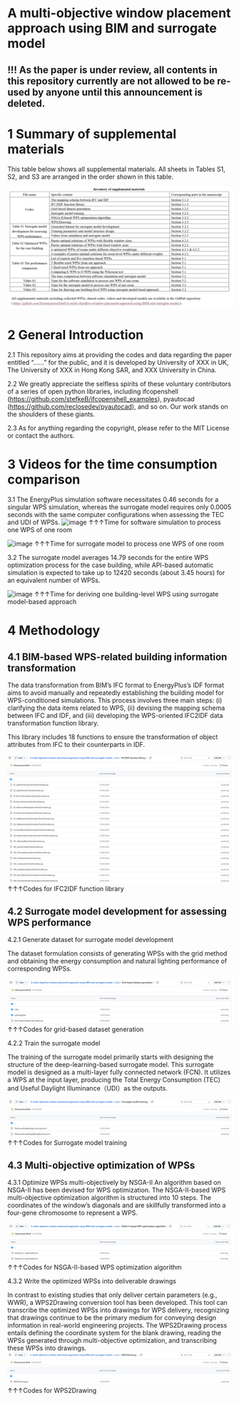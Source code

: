 # A multi-objective window placement approach using BIM and surrogate model
 
## !!! As the paper is under review, all contents in this repository currently are not allowed to be re-used by anyone until this announcement is deleted.

# 1 Summary of supplemental materials
This table below shows all supplemental materials. All sheets in Tables S1, S2, and S3 are arranged in the order shown in this table.

![image](Image/Inventory%20of%20supplemental%20materials.png)

# 2 General Introduction

2.1 This repository aims at providing the codes and data regarding the paper entitled “……” for the public, and it is developed by University of XXX in UK,  The University of XXX in Hong Kong SAR, and XXX University in China.

2.2 We greatly appreciate the selfless spirits of these voluntary contributors of a series of open python libraries, including ifcopenshell (https://github.com/stefkeB/ifcopenshell_examples), pyautocad (https://github.com/reclosedev/pyautocad), and so on. Our work stands on the shoulders of these giants.

2.3 As for anything regarding the copyright, please refer to the MIT License or contact the authors.
# 3 Videos for the time consumption comparison
 
3.1 The EnergyPlus simulation software necessitates 0.46 seconds for a singular WPS simulation, whereas the surrogate model requires only 0.0005 seconds with the same computer configurations when assessing the TEC and UDI of WPSs.
![image](Image/Video%20S1%20Time%20for%20software%20simulation%20to%20process%20one%20WPS%20of%20one%20room.gif)
↑↑↑Time for software simulation to process one WPS of one room

![image](Image/Video%20S2%20Time%20for%20surrogate%20model%20to%20process%20one%20WPS%20of%20one%20room.gif)
↑↑↑Time for surrogate model to process one WPS of one room

3.2 The surrogate model averages 14.79 seconds for the entire WPS optimization process for the case building, while API-based automatic simulation is expected to take up to 12420 seconds (about 3.45 hours) for an equivalent number of WPSs.

![image](Image/Video%20S3%20Time%20for%20deriving%20one%20building-level%20WPS%20using%20surrogate%20model-based%20approach.gif)
↑↑↑Time for deriving one building-level WPS using surrogate model-based approach

# 4 Methodology 
## 4.1 BIM-based WPS-related building information transformation 
The data transformation from BIM’s IFC format to EnergyPlus’s IDF format aims to avoid manually and repeatedly establishing the building model for WPS-conditioned simulations. This process involves three main steps: (i) clarifying the data items related to WPS, (ii) devising the mapping schema between IFC and IDF, and (iii) developing the WPS-oriented IFC2IDF data transformation function library. 


This library includes 18 functions to ensure the transformation of object attributes from IFC  to their counterparts in IDF.


![image](Image/IFC2IDF.png)
↑↑↑Codes for IFC2IDF function library


## 4.2 Surrogate model development for assessing WPS performance

4.2.1 Generate dataset for surrogate model development

The dataset formulation consists of generating WPSs with the grid method and obtaining the energy consumption and natural lighting performance of corresponding WPSs.

![image](Image/Grid-based%20dataset%20generation.png)
↑↑↑Codes for grid-based dataset generation

4.2.2 Train the surrogate model

The training of the surrogate model primarily starts with designing the structure of the deep-learning-based surrogate model. This surrogate model is designed as a multi-layer fully connected network (FCN). It utilizes a WPS at the input layer, producing the Total Energy Consumption (TEC) and Useful Daylight Illuminance（UDI）as the outputs.

![image](Image/Surrogate%20model%20training.png)
↑↑↑Codes for Surrogate model training
## 4.3 Multi-objective optimization of WPSs
4.3.1 Optimize WPSs multi-objectively by NSGA-II
An algorithm based on NSGA-II has been devised for WPS optimization. The NSGA-II-based WPS multi-objective optimization algorithm is structured into 10 steps. The coordinates of the window’s diagonals and  are skillfully transformed into a four-gene chromosome to represent a WPS.

![image](Image/NSGA-II-based%20WPS%20optimization%20algorithm.png)
↑↑↑Codes for NSGA-II-based WPS optimization algorithm

4.3.2 Write the optimized WPSs into deliverable drawings

In contrast to existing studies that only deliver certain parameters (e.g., WWR), a WPS2Drawing conversion tool has been developed. This tool can transcribe the optimized WPSs into drawings for WPS delivery, recognizing that drawings continue to be the primary medium for conveying design information in real-world engineering projects. The WPS2Drawing process entails defining the coordinate system for the blank drawing, reading the WPSs generated through multi-objective optimization, and transcribing these WPSs into drawings.
![image](Image/WPS2Drawing.png)
↑↑↑Codes for WPS2Drawing
